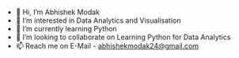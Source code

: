 - 👋 Hi, I’m Abhishek Modak
- 👀 I’m interested in Data Analytics and Visualisation
- 🌱 I’m currently learning Python
- 💞️ I’m looking to collaborate on Learning Python for Data Analytics
- 📫 Reach me on E-Mail - abhishekmodak24@gmail.com

